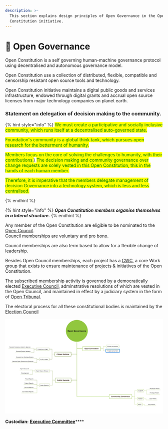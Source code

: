 ```yaml
---
description: >-
  This section explains design principles of Open Governance in the Open
  Constitution initiative.
---
```


# 📔 Open Governance

Open Constitution is a self governing human-machine governance protocol using decentralised and autonomous governance model.

Open Constitution use a collection of distributed, flexible, compatible and censorship resistant open source tools and technology.&#x20;

Open Constitution initiative maintains a digital public goods and services infrastructure, endowed through digital grants and accrual open source licenses from major technology companies on planet earth.

### **Statement on delegation of decision making to the community.**

{% hint style="info" %}
<mark style="color:green;">We must create a participative and socially inclusive community, which runs itself at a decentralised auto-governed state.</mark>&#x20;

<mark style="color:green;">Foundation's community is a global think tank, which pursues open research for the betterment of humanity.</mark>&#x20;

<mark style="color:green;">Members focus on the core of solving the challenges to humanity, with their contributions.</mark>\ <mark style="color:green;">The decision making and community governance over change requests are solely  vested in this Open Constitution, this in the hands of each human member.</mark>

<mark style="color:green;">Therefore, it is imperative that the members delegate management of decision Governance into a technology system, which is less and less centralised.</mark>


{% endhint %}

{% hint style="info" %}
_**Open Constitution members organise themselves in a lateral structure.**_
{% endhint %}

Any member of the Open Constitution are eligible to be nominated to the [Open Council](../../foundation/committees-and-their-roles/).\
Council memberships are voluntary and pro bono.&#x20;

Council memberships are also term based to allow for a flexible change of leadership.

Besides Open Council memberships, each project has a [CWC](../../foundation/core-working-committee/), a core Work group that exists to ensure maintenance of projects & initiatives of the Open Constitution.

The subscribed membership activity is governed by a democratically elected [Executive Council](../../foundation/executive-council.md), adminstrative resolutions of which are vested in the Open Council, and maintained in effect by a judiciary system in the form of [Open Tribunal](../../foundation/open-tribunal.md).

The electoral process for all these constitutional bodies is maintained by the [Election Council](../../foundation/election-council.md)



![](<../../.gitbook/assets/8CAEA4B3-9EA0-4644-923C-038D1E59DBEB (1).jpeg>)



**Custodian:** [**Executive Committee**](../../foundation/executive-council.md)****

